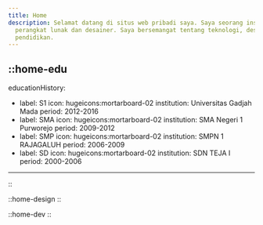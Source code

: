 ```yaml
---
title: Home
description: Selamat datang di situs web pribadi saya. Saya seorang insinyur
  perangkat lunak dan desainer. Saya bersemangat tentang teknologi, desain, dan
  pendidikan.
---
```


::home-edu
---
educationHistory:
  - label: S1
    icon: hugeicons:mortarboard-02
    institution: Universitas Gadjah Mada
    period: 2012-2016
  - label: SMA
    icon: hugeicons:mortarboard-02
    institution: SMA Negeri 1 Purworejo
    period: 2009-2012
  - label: SMP
    icon: hugeicons:mortarboard-02
    institution: SMPN 1 RAJAGALUH
    period: 2006-2009
  - label: SD
    icon: hugeicons:mortarboard-02
    institution: SDN TEJA I
    period: 2000-2006
---
::

::home-design
::

::home-dev
::

